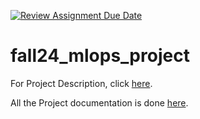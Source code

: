 [![Review Assignment Due Date](https://classroom.github.com/assets/deadline-readme-button-22041afd0340ce965d47ae6ef1cefeee28c7c493a6346c4f15d667ab976d596c.svg)](https://classroom.github.com/a/h2zn46__)
# fall24_mlops_project

For Project Description, click [here](mlops_project_description.pdf).

All the Project documentation is done [here](i210572_MLOps_project_Report.pdf).
